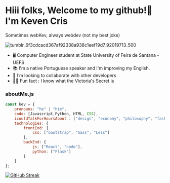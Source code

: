 
# Hiii folks, Welcome to my github!👋 I'm Keven Cris

Sometimes webKev, always webdev (not my best joke)

![tumblr_6f3cdcacd367af92338a938c1eef19d7_92019713_500](https://user-images.githubusercontent.com/52084984/154314293-c5725bff-701f-4cef-874e-74381c3c58b2.gif)

- 🖥️ Computer Engineer student at State University of Feira de Santana - UEFS
- 📚 I'm a native Portuguese speaker and I'm improving my English.
- 👯 I’m looking to collaborate with other developers
- 🕵🏼 Fun fact : I know what the Victoria's Secret is

### aboutMe.js

```javascript
const kev = {
    pronouns: "he" | "him",
    code: [Javascript,Python, HTML, CSS],
    icouldTalkForHoursAbout : ["design", "economy", "philosophy", "fashion", "music", "anime"],
    technologies: {
        frontEnd: {
            css: ["bootstrap", "Sass", "Less"]
        },
        backEnd: {
            js: ["React", "node"],
            python: ["Flask"]
        }        
    }
};
```


[![GitHub Streak](https://github-readme-streak-stats.herokuapp.com?user=kev3m&theme=dark&date_format=M%20j%5B%2C%20Y%5D)](https://git.io/streak-stats)


